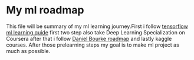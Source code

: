 # My ml roadmap

This file will be summary of my ml learning journey.First i follow [tensorflow ml learning quide](https://www.tensorflow.org/resources/learn-ml/basics-of-machine-learning) 
first two step also take Deep Learning Specialization on Coursera after that i follow [Daniel Bourke roadmap](https://www.mrdbourke.com/ml-resources/) and lastly kaggle courses.
After those prelearning steps my goal is to make ml project as much as possible.
